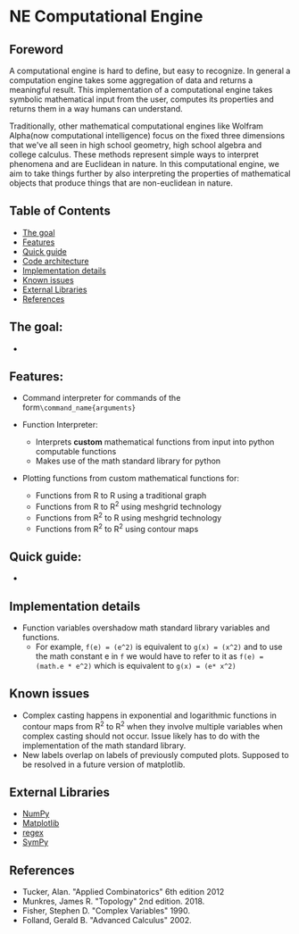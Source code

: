 # NE Computational Engine

## Foreword

A computational engine is hard to define, but easy to recognize. 
In general a computation engine takes some aggregation of data and returns a meaningful result. 
This implementation of a computational engine 
takes symbolic mathematical input from the user, computes its properties and returns them in a way humans can understand. 
 
Traditionally, other mathematical computational engines like Wolfram Alpha(now computational intelligence) focus on 
the fixed three dimensions that we've all seen in high school geometry, high school algebra and college calculus. 
These methods represent simple ways to interpret phenomena and are Euclidean in nature.
In this computational engine, we aim to take things further by also interpreting
the properties of mathematical objects that produce things that are non-euclidean in nature. 
  

## Table of Contents
- [The goal](#The-goal)
- [Features](#Features)
- [Quick guide](#Quick-guide)
- [Code architecture](#Code-architecture)
- [Implementation details](#Implementation-details)
- [Known issues](#Known-issues)
- [External Libraries](#External-Libraries)
- [References](#References)

## The goal:

- 

## Features: 
- Command interpreter for commands of the form`\command_name{arguments}`
- Function Interpreter:
  - Interprets **custom** mathematical functions from input into python computable functions
  - Makes use of the math standard library for python
  
- Plotting functions from custom mathematical functions for:
  - Functions from R to R <sup></sup> using a traditional graph
  - Functions from R to R<sup>2</sup> using meshgrid technology
  - Functions from R<sup>2</sup> to R using meshgrid technology
  - Functions from R<sup>2</sup> to R<sup>2</sup> using contour maps
  
  
 
## Quick guide:

- 


## Implementation details

- Function variables overshadow math standard 
library variables and functions. 
    - For example,
`f(e) = (e^2)` is equivalent to `g(x) = (x^2)` and to use the 
math constant e in `f` we would have to refer to it as
`f(e) = (math.e * e^2)` which is equivalent to `g(x) = (e* x^2)`


<!---
- Iterated Function Systems:
  - [x] Plot 
  - [ ] Associated Markov Chain
  - [ ] Dimension computations
 
- Markov Chains
  - [ ] Visualizer 
  - [ ] Encoding
  - [ ] Properties Evaluator
 
 - Group Theory
   - [ ] Group operations
 
 - Galois Theory
   - [ ] Exact roots of polynomials
   - [ ] Properties Evaluator
--->

## Known issues
- Complex casting happens in exponential and logarithmic functions 
in contour maps from R<sup>2</sup> to R<sup>2</sup> when they involve multiple
variables when complex casting should not occur. Issue likely has to do with the 
implementation of the math standard library. 
- New labels overlap on labels of previously computed plots. 
Supposed to be resolved in a future version of matplotlib.  

## External Libraries
- [NumPy](https://numpy.org/doc/)
- [Matplotlib](https://matplotlib.org/)
- [regex](https://pypi.org/project/regex/)
- [SymPy](https://www.sympy.org/en/index.html)

## References
  

  - Tucker, Alan. "Applied Combinatorics" 6th edition 2012
  - Munkres, James R. "Topology" 2nd edition. 2018.
  - Fisher, Stephen D. "Complex Variables" 1990.
  - Folland, Gerald B.  "Advanced Calculus" 2002.
